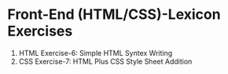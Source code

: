 # Front-End (HTML/CSS)-Lexicon Exercises
1. HTML Exercise-6: Simple HTML Syntex Writing
2. CSS Exercise-7: HTML Plus CSS Style Sheet Addition
